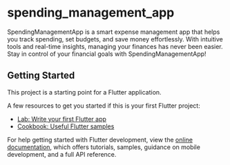 # spending_management_app

SpendingManagementApp is a smart expense management app that helps you track spending, set budgets, and save money effortlessly. With intuitive tools and real-time insights, managing your finances has never been easier. Stay in control of your financial goals with SpendingManagementApp!

## Getting Started

This project is a starting point for a Flutter application.

A few resources to get you started if this is your first Flutter project:

- [Lab: Write your first Flutter app](https://docs.flutter.dev/get-started/codelab)
- [Cookbook: Useful Flutter samples](https://docs.flutter.dev/cookbook)

For help getting started with Flutter development, view the
[online documentation](https://docs.flutter.dev/), which offers tutorials,
samples, guidance on mobile development, and a full API reference.
